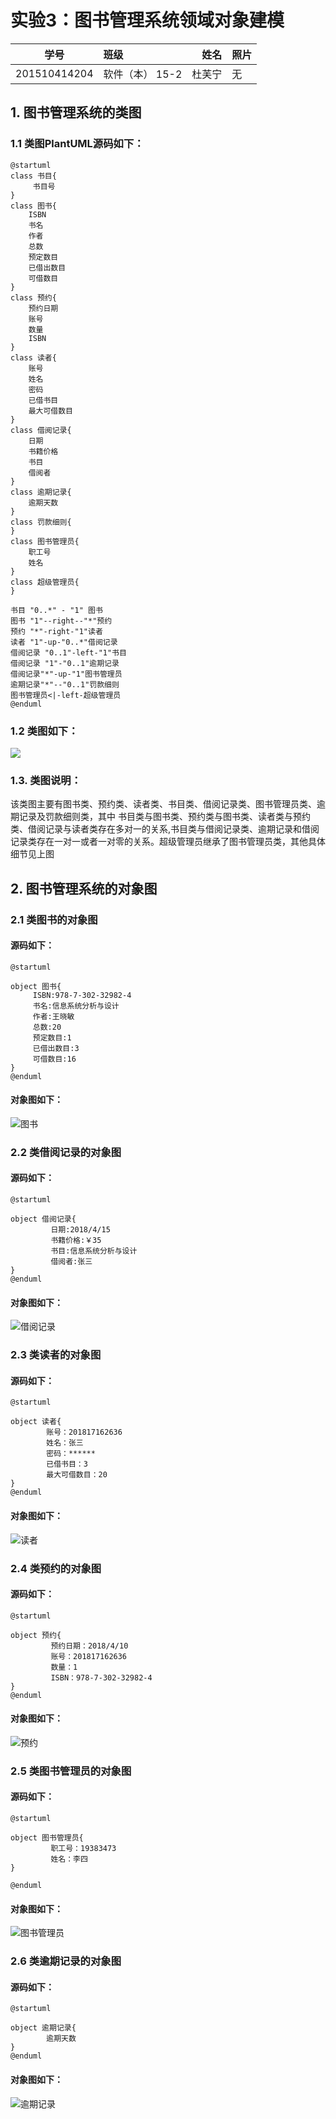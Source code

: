 # 实验3：图书管理系统领域对象建模
|      学号    |    班级        |    姓名      |     照片  |   
|:------------:|:-------------- | ------------:|:--------- | 
| 201510414204 | 软件（本） 15-2|   杜芙宁     |     无    |  
## 1. 图书管理系统的类图
### 1.1 类图PlantUML源码如下：
```
@startuml
class 书目{
     书目号
}
class 图书{
    ISBN
    书名
    作者
    总数
    预定数目
    已借出数目
    可借数目
}
class 预约{
    预约日期
    账号
    数量
    ISBN
}
class 读者{
    账号
    姓名
    密码
    已借书目
    最大可借数目
}
class 借阅记录{
    日期
    书籍价格
    书目
    借阅者
}
class 逾期记录{
    逾期天数
}
class 罚款细则{
}
class 图书管理员{
    职工号
    姓名
}
class 超级管理员{
}

书目 "0..*" - "1" 图书
图书 "1"--right--"*"预约
预约 "*"-right-"1"读者
读者 "1"-up-"0..*"借阅记录
借阅记录 "0..1"-left-"1"书目
借阅记录 "1"-"0..1"逾期记录
借阅记录"*"-up-"1"图书管理员
逾期记录"*"--"0..1"罚款细则
图书管理员<|-left-超级管理员
@enduml

```
### 1.2 类图如下：
![](图书管理系统类图.png)
### 1.3. 类图说明：
该类图主要有图书类、预约类、读者类、书目类、借阅记录类、图书管理员类、逾期记录及罚款细则类，其中
书目类与图书类、预约类与图书类、读者类与预约类、借阅记录与读者类存在多对一的关系,书目类与借阅记录类、逾期记录和借阅
记录类存在一对一或者一对零的关系。超级管理员继承了图书管理员类，其他具体细节见上图
## 2. 图书管理系统的对象图
### 2.1 类图书的对象图
#### 源码如下：
```
@startuml

object 图书{
     ISBN:978-7-302-32982-4
     书名:信息系统分析与设计
     作者:王晓敏
     总数:20
     预定数目:1
     已借出数目:3
     可借数目:16
}
@enduml
```
#### 对象图如下：
![](图书.png  "图书" )

### 2.2 类借阅记录的对象图
#### 源码如下：
```
@startuml

object 借阅记录{
         日期:2018/4/15
         书籍价格:￥35
         书目:信息系统分析与设计
         借阅者:张三
}
@enduml
```
#### 对象图如下：
![](借阅记录.png  "借阅记录" )


### 2.3 类读者的对象图
#### 源码如下：
```
@startuml

object 读者{
        账号：201817162636
        姓名：张三
        密码：******
        已借书目：3
        最大可借数目：20
}
@enduml
```
#### 对象图如下：
![](读者类.png  "读者" )

### 2.4 类预约的对象图
#### 源码如下：
```
@startuml

object 预约{
         预约日期：2018/4/10
         账号：201817162636
         数量：1
         ISBN：978-7-302-32982-4
}
@enduml
```
#### 对象图如下：
![](预约.png  "预约" )

### 2.5 类图书管理员的对象图
#### 源码如下：
```
@startuml

object 图书管理员{
         职工号：19383473
         姓名：李四
}

@enduml
```
#### 对象图如下：
![](图书管理员.png  "图书管理员" )

### 2.6 类逾期记录的对象图
#### 源码如下：
```
@startuml

object 逾期记录{
        逾期天数
}
@enduml
```
#### 对象图如下：
![](逾期记录.png  "逾期记录" )
